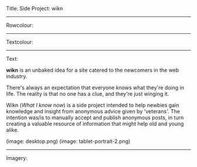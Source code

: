 Title: Side Project: wikn

----

Rowcolour: 

----

Textcolour: 

----

Text: 

**wikn** is an unbaked idea for a site catered to the newcomers in the web industry.  

There's always an expectation that everyone knows what they're doing in life.  The reality is that no one has a clue, and they're just winging it. 

Wikn (*What I know now*) is a side project intended to help newbies gain knowledge and insight from anonymous advice given by 'veterans'.  The intention was/is to manually accept and publish anonymous posts, in turn creating a valuable resource of information that might help old and young alike.

(image: desktop.png)
(image: tablet-portrait-2.png)

----

Imagery: 